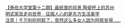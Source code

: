   
[【泰伯大学堂第十二期】画纸里的风景  陶瓷杯上的苏州](http://www.dianyue.me/archives/149/v3ysxedg0e5agqy1/)  
[明式家具走向世界　征服人心的是东方生活美学](http://www.dianyue.me/archives/086/bvcbprfx717agyy6/)  
[注意！千万别吃阿胶了，竟然这么多女人因为阿胶变得……](http://www.dianyue.me/archives/968/c65k7rawaeksjs9c/)